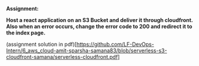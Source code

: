 **Assignment:**

**Host a react application on an S3 Bucket and deliver it through cloudfront. Also when an error occurs, change the error code to 200 and redirect it to the index page.**

(assignment solution in pdf)[https://github.com/LF-DevOps-Intern/6_aws_cloud-amit-sparsha-samana83/blob/serverless-s3-cloudfront-samana/serverless-cloudfront.pdf]
